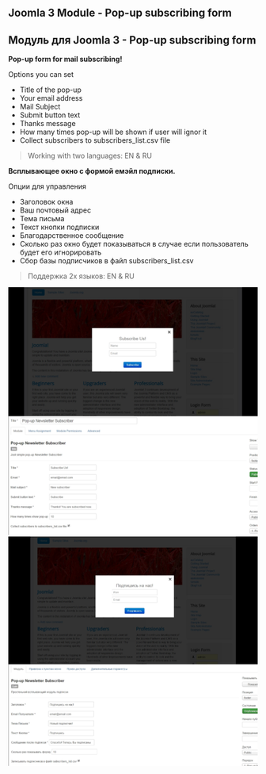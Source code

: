 ## Joomla 3 Module - Pop-up subscribing form
## Модуль для Joomla 3 - Pop-up subscribing form

__Pop-up form for mail subscribing!__

Options you can set

* Title of the pop-up
* Your email address
* Mail Subject
* Submit button text
* Thanks message
* How many times pop-up will be shown if user will ignor it
* Collect subscribers to subscribers_list.csv file

> Working with two languages: EN & RU

__Всплывающее окно с формой емэйл подписки.__

Опции для управления

* Заголовок окна
* Ваш почтовый адрес
* Тема письма
* Текст кнопки подписки
* Благодарственное сообщение
* Сколько раз окно будет показываться в случае если пользователь будет его игнорировать 
* Сбор базы подписчиков в файл subscribers_list.csv 

> Поддержка 2х языков: EN & RU

![screenshot_Eng](/screenshot_Eng.jpg?raw=true)
![screenshot_Ru](/screenshot_Ru.jpg?raw=true)
